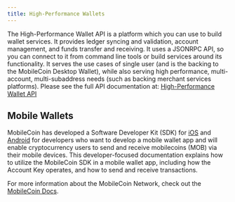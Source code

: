```yaml
---
title: High-Performance Wallets
---
```

The High-Performance Wallet API is a platform which you can use to build wallet services. It provides ledger syncing and validation, account management, and funds transfer and receiving. It uses a JSONRPC API, so you can connect to it from command line tools or build services around its functionality. It serves the use cases of single user (and is the backing to the MobileCoin Desktop Wallet), while also serving high performance, multi-account, multi-subaddress needs (such as backing merchant services platforms). Please see the full API documentation at: [High-Performance Wallet API](https://mobilecoin.gitbook.io/full-service-api/)

## Mobile Wallets
MobileCoin has developed a Software Developer Kit (SDK) for [iOS](/guides/wallet-sdk/ios-app-sdk) and [Android](/guides/wallet-sdk/android-app-sdk) for developers who want to develop a mobile wallet app and will enable cryptocurrency users to send and receive mobilecoins (MOB) via their mobile devices.  This developer-focused documentation explains how to utilize the MobileCoin SDK in a mobile wallet app, including how the Account Key operates, and how to send and receive transactions. 

For more information about the MobileCoin Network, check out the [MobileCoin Docs](https://developers.mobilecoin.com/overview).
